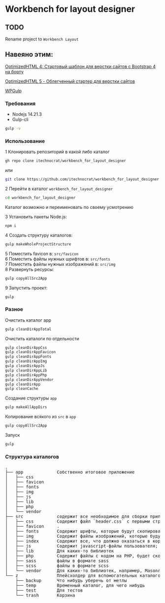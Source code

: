 # Workbench for layout designer

## TODO

Rename project to `Workbench Layout`

## Навеяно этим:

[OptimizedHTML 4: Стартовый шаблон для верстки сайтов с Bootstrap 4 на борту](https://webdesign-master.ru/blog/tools/optimizedhtml-4.html)  

[OptimizedHTML 5 - Облегченный стартер для верстки сайтов](https://webdesign-master.ru/blog/tools/optimizedhtml-5.html)  

[WPGulp](https://github.com/ahmadawais/WPGulp)  

### Требования

- Nodejs 14.21.3
- Gulp-cli

```sh
gulp -v
```

### Использование

1 Клонировать репозиторий в какой либо каталог  

```sh
gh repo clone itechnocrat/workbench_for_layout_designer
```

или

```sh
git clone https://github.com/itechnocrat/workbench_for_layout_designer
```

2 Перейти в каталог `workbench_for_layout_designer`

```sh
cd workbench_for_layout_designer
```

Каталог возможно и переименовать по своему усмотрению

3 Установить пакеты Node.js:  

```sh
npm i
```

4 Создать структуру каталогов:  

```sh
gulp makeWholeProjectStructure
```

5 Поместить favicon в: `src/favicon`  
6 Поместить файлы нужных шрифтов в: `src/fonts`  
7 Поместить файлы нужных изображений в: `src/img`  
8 Развернуть ресурсы:  

```sh
gulp copyAllSrc2App
```  

9 Запустить проект:  

```sh
gulp
```

### Разное

Очистить каталог app  

```sh
gulp cleanDirAppTotal
```

Очистить каталоги по отдельности  

```sh
gulp cleanDirAppCss
gulp cleanDirAppFavicon
gulp cleanDirAppFonts
gulp cleanDirAppImg
gulp cleanDirAppJs
gulp cleanDirAppLib
gulp cleanDirAppPhp
gulp cleanDirAppVendor
gulp cleanDirApp
gulp cleanCache
```

Создание структуры `app`  

```sh
gulp makeAllAppDirs
```

Копирование всякого из `src` в `app`  

```sh
gulp copyAllSrc2App
```

Запуск  

```sh
gulp
```

### Структура каталогов

<pre>
.
├── app             Собственно итоговое приложение
│   ├── css
│   ├── favicon
│   ├── fonts
│   ├── img
│   ├── js
│   ├── lib
│   ├── php
│   └── vendor
├── src             содержит все необходимое для сборки приложения в каталог `app`
│   ├── css         Содержит файл `header.css` с первыми строчками будущего style.css, которые нельзя обработать sass
│   ├── favicon     .
│   ├── fonts       Содержит шрифты, которые будут скопированы в `./app/fonts`
│   ├── img         Содержит файлы изображений, которые будут скопированы в `./app/img`
│   ├── index       Содержит все, что должно оказаться в корне DocumentRoot web-сервера (в корне app)
│   ├── js          Содержит javascript-файлы пользователя; будет скопирован в `./app/js/custom.js` и в `./app/js/custom.min.js`
│   ├── lib         Для каких-то библиотек
│   ├── php         Содержит файлы с кодом на PHP, будет скопирована в app
│   ├── sass        файлы в формате sass
│   ├── scss        файлы в формате scss
│   └── vendor      Для каких-то библиотек, например, Мasonry, Lazy loading img & background
└── z               Плейсхолдер для вспомогательных каталогов
    ├── backup      Что нибудь уберечь от метлы
    ├── temp        Временный каталог, для чего нибудь
    ├── test        Для тестов
    └── trash       Корзина
</pre>
